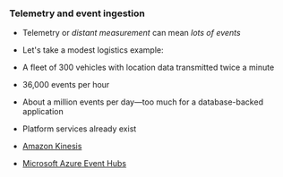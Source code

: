 ### Telemetry and event ingestion

* Telemetry or *distant measurement* can mean *lots of events*
* Let's take a modest logistics example: 
 * A fleet of 300 vehicles with location data transmitted twice a minute
 * 36,000 events per hour
 * About a million events per day—too much for a database-backed application

* Platform services already exist
 * [Amazon Kinesis](https://aws.amazon.com/kinesis/) 
 * [Microsoft Azure Event Hubs](https://azure.microsoft.com/en-au/services/event-hubs/)


